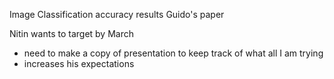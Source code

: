 Image Classification accuracy results
Guido's paper

Nitin wants to target by March
- need to make a copy of presentation to keep track of what all I am trying
- increases his expectations 
